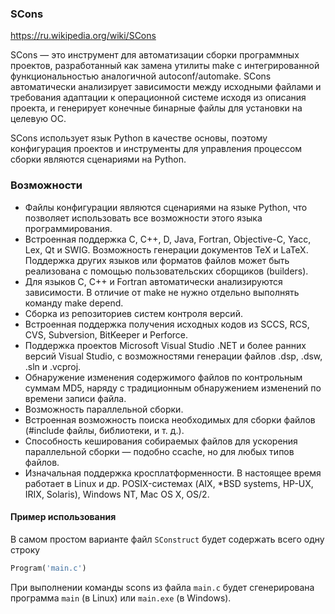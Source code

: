 ### SCons

https://ru.wikipedia.org/wiki/SCons

SCons — это инструмент для автоматизации сборки программных проектов, разработанный как замена утилиты make с интегрированной функциональностью аналогичной autoconf/automake. SCons автоматически анализирует зависимости между исходными файлами и требования адаптации к операционной системе исходя из описания проекта, и генерирует конечные бинарные файлы для установки на целевую ОС.

SCons использует язык Python в качестве основы, поэтому конфигурация проектов и инструменты для управления процессом сборки являются сценариями на Python.

### Возможности

* Файлы конфигурации являются сценариями на языке Python, что позволяет использовать все возможности этого языка программирования.
* Встроенная поддержка C, C++, D, Java, Fortran, Objective-C, Yacc, Lex, Qt и SWIG. Возможность генерации документов TeX и LaTeX. Поддержка других языков или форматов файлов может быть реализована с помощью пользовательских сборщиков (builders).
* Для языков C, C++ и Fortran автоматически анализируются зависимости. В отличие от make не нужно отдельно выполнять команду make depend.
* Сборка из репозиториев систем контроля версий.
* Встроенная поддержка получения исходных кодов из SCCS, RCS, CVS, Subversion, BitKeeper и Perforce.
* Поддержка проектов Microsoft Visual Studio .NET и более ранних версий Visual Studio, с возможностями генерации файлов .dsp, .dsw, .sln и .vcproj.
* Обнаружение изменения содержимого файлов по контрольным суммам MD5, наряду с традиционным обнаружением изменений по времени записи файла.
* Возможность параллельной сборки.
* Встроенная возможность поиска необходимых для сборки файлов (#include файлы, библиотеки, и т. д.).
* Способность кеширования собираемых файлов для ускорения параллельной сборки — подобно ccache, но для любых типов файлов.
* Изначальная поддержка кросплатформенности. В настоящее время работает в Linux и др. POSIX-системах (AIX, *BSD systems, HP-UX, IRIX, Solaris), Windows NT, Mac OS X, OS/2.

#### Пример использования

В самом простом варианте файл `SConstruct` будет содержать всего одну строку

```python
Program('main.c')
```

При выполнении команды scons из файла `main.c` будет сгенерирована программа `main` (в Linux) или `main.exe` (в Windows).
